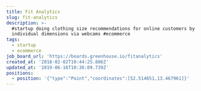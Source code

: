 ```yaml
---
title: Fit Analytics
slug: fit-analytics
description: >-
  #startup doing clothing size recommendations for online customers by measuring
  individual dimensions via webcams #ecommerce
tags:
  - startup
  - ecommerce
job_board_url: 'https://boards.greenhouse.io/fitanalytics'
created_at: '2018-02-02T10:44:25.886Z'
updated_at: '2019-06-16T10:36:09.739Z'
positions:
  - position: '{"type":"Point","coordinates":[52.514651,13.467961]}'
---
```


